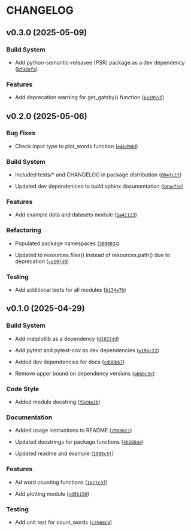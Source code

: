 # CHANGELOG


## v0.3.0 (2025-05-09)

### Build System

- Add python-semantic-releasee (PSR) package as a dev dependency
  ([`bf9dafa`](https://github.com/dtavizondykstra/countpy/commit/bf9dafa6126781631df0270c2ec498895c7863b5))

### Features

- Add deprecation warning for get_gatsby() function
  ([`ba3955f`](https://github.com/dtavizondykstra/countpy/commit/ba3955f4e88942ccaf401fa3a24e41f7dc3ca082))


## v0.2.0 (2025-05-06)

### Bug Fixes

- Check input type to plot_words function
  ([`e4bd9dd`](https://github.com/dtavizondykstra/countpy/commit/e4bd9ddc26f387dc63ce6cdc39eb53316b232e9f))

### Build System

- Included tests/* and CHANGELOG in package distribution
  ([`004fc1f`](https://github.com/dtavizondykstra/countpy/commit/004fc1f1f2322265d3d218ef0bc726d80d4026a0))

- Updated dev dependenices to build sphinx documentation
  ([`885ef58`](https://github.com/dtavizondykstra/countpy/commit/885ef5837441329e88480c30a2cf74b17399520a))

### Features

- Add example data and datasets module
  ([`1a41123`](https://github.com/dtavizondykstra/countpy/commit/1a4112348845b88e31bc50df6958b46ea116b638))

### Refactoring

- Populated package namespaces
  ([`3008034`](https://github.com/dtavizondykstra/countpy/commit/300803479f6f61f2810d85adffe4cf32eefd16aa))

- Updated to resources.files() instead of resources.path() due to deprecation
  ([`ce19fd9`](https://github.com/dtavizondykstra/countpy/commit/ce19fd9d14123b4bc8da0b36c7f4cc7d2607865a))

### Testing

- Add additional tests for all modules
  ([`b134a7b`](https://github.com/dtavizondykstra/countpy/commit/b134a7be53fc1eab8f456bcb52957ded14e94d86))


## v0.1.0 (2025-04-29)

### Build System

- Add matplotlib as a dependency
  ([`d1022dd`](https://github.com/dtavizondykstra/countpy/commit/d1022dd9fbc3e6d38d9768d230773d1345d00e2b))

- Add pytest and pytest-cov as dev dependencies
  ([`e19bc22`](https://github.com/dtavizondykstra/countpy/commit/e19bc220e68e8abf72d9353e5a737c49756f3b86))

- Added dev dependencies for docs
  ([`cd00b67`](https://github.com/dtavizondykstra/countpy/commit/cd00b6752356309c0bb387a3ce10def848054a96))

- Remove upper bound on dependency versions
  ([`abbbc3c`](https://github.com/dtavizondykstra/countpy/commit/abbbc3cfc24d00def3aebc811f74562633e05564))

### Code Style

- Added module docstring
  ([`f8d4a3b`](https://github.com/dtavizondykstra/countpy/commit/f8d4a3bf3ba6bf0d312b261c36b1e1ad77148fc4))

### Documentation

- Added usage instructions to README
  ([`7908021`](https://github.com/dtavizondykstra/countpy/commit/7908021e200087f3763505d809e67923942a04be))

- Updated docstrings for package functions
  ([`4b108ae`](https://github.com/dtavizondykstra/countpy/commit/4b108ae572110d43e048514fd073e14dd3434873))

- Updated readme and example
  ([`1905c5f`](https://github.com/dtavizondykstra/countpy/commit/1905c5f3afd59da474da6b8f4d778ed20da9fc9c))

### Features

- Ad word counting functions
  ([`1677c5f`](https://github.com/dtavizondykstra/countpy/commit/1677c5feea1d78105d8640a13fcef91d34a0fd6b))

- Add plotting module
  ([`cd5b150`](https://github.com/dtavizondykstra/countpy/commit/cd5b1505dd6574923796ad95efc1fba3aabee2fe))

### Testing

- Add unit test for count_words
  ([`c3568c8`](https://github.com/dtavizondykstra/countpy/commit/c3568c80724c65143755fcfeb283ec6e2bb40a6b))
